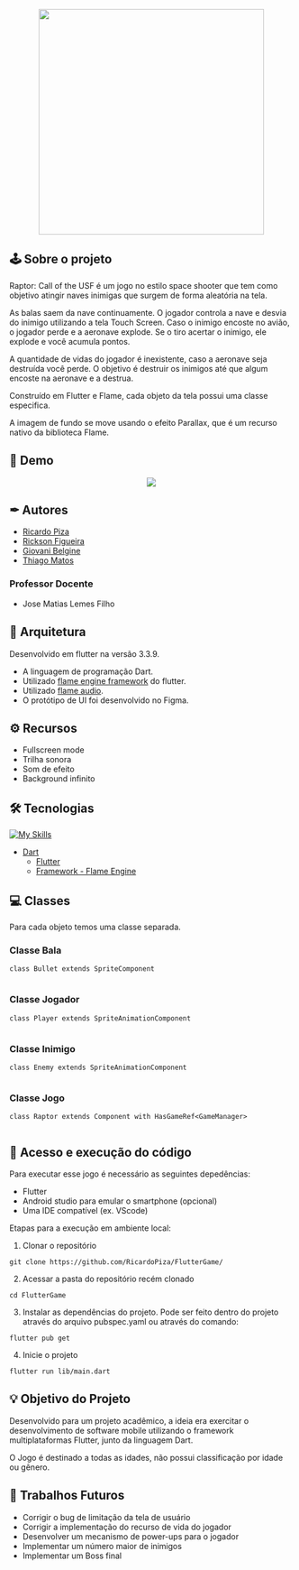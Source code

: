 
</br></br><p align = "center">
<img src="https://drive.google.com/uc?export=view&id=1QgJmD2O3J3OLhXgRkMqIvkjzDKJYcmfs" width="400">
</p>

<h2>🕹 Sobre o projeto</h2>
Raptor: Call of the USF é um jogo no estilo space shooter que tem como objetivo atingir naves inimigas que surgem de forma aleatória na tela.<br>

As balas saem da nave continuamente. O jogador controla a nave e desvia do inimigo utilizando a tela Touch Screen. Caso o inimigo encoste no avião, o jogador perde e a aeronave explode. Se o tiro acertar o inimigo, ele explode e você acumula pontos.

A quantidade de vidas do jogador é inexistente, caso a aeronave seja destruída você perde. O objetivo é destruir os inimigos até que algum encoste na aeronave e a destrua.<br>

Construído em Flutter e Flame, cada objeto da tela possui uma classe especifica.<br>

A imagem de fundo se move usando o efeito Parallax, que é um recurso nativo da biblioteca Flame.

## 🎨 Demo
<p align="center">
<img src="https://sadris.co/wp-content/uploads/2022/12/raptor-call.gif">
</p>

## ✒ Autores

- [Ricardo Piza](https://github.com/RicardoPiza)
- [Rickson Figueira](https://github.com/sadrisco)
- [Giovani Belgine](https://github.com/Gibelgini)
- [Thiago Matos](https://github.com/t997)

### Professor Docente
- Jose Matias Lemes Filho

## 📐 Arquitetura

Desenvolvido em flutter na versão 3.3.9.<br>

- A linguagem de programação Dart.<br>
- Utilizado [flame engine framework](https://docs.flame-engine.org/1.5.0/) do flutter.<br>
- Utilizado [flame audio](https://docs.flame-engine.org/1.5.0/bridge_packages/flame_audio/audio.html?highlight=audio).<br>
- O protótipo de UI foi desenvolvido no Figma.

## ⚙️ Recursos

- Fullscreen mode
- Trilha sonora
- Som de efeito
- Background infinito

## 🛠 Tecnologias

  [![My Skills](https://skills.thijs.gg/icons?i=dart)](https://skills.thijs.gg)
- [Dart](https://dart.dev/)
    - [Flutter](https://flutter.dev/?gclid=Cj0KCQiAm5ycBhCXARIsAPldzoXhfw4qjHBQMD9DBtdRUYAh8qIX3F8dIQ7Z0z7Jee8iTdiKkAMnAksaAi_cEALw_wcB&gclsrc=aw.ds) 
    - [Framework - Flame Engine](https://flame-engine.org/)  


## 💻 Classes
Para cada objeto temos uma classe separada.

### Classe Bala

```
class Bullet extends SpriteComponent
    
```
### Classe Jogador
```
class Player extends SpriteAnimationComponent
    
```

### Classe Inimigo

```
class Enemy extends SpriteAnimationComponent
  
```


### Classe Jogo

```
class Raptor extends Component with HasGameRef<GameManager> 
  
```

## 🚀 Acesso e execução do código

Para executar esse jogo é necessário as seguintes depedências:

- Flutter 
- Android studio para emular o smartphone (opcional)
- Uma IDE compatível (ex. VScode)

Etapas para a execução em ambiente local:

1. Clonar o repositório
```
git clone https://github.com/RicardoPiza/FlutterGame/

```
2. Acessar a pasta do repositório recém clonado

```
cd FlutterGame
```

3. Instalar as dependências do projeto. Pode ser feito dentro do projeto através do arquivo pubspec.yaml ou através do comando:

```
flutter pub get
```

4. Inicie o projeto
```
flutter run lib/main.dart
```

## 💡 Objetivo do Projeto

Desenvolvido para um projeto acadêmico, a ideia era exercitar o desenvolvimento de software mobile utilizando o framework multiplataformas Flutter, junto da linguagem Dart.

O Jogo é destinado a todas as idades, não possui classificação por idade ou gênero.

## 🔮 Trabalhos Futuros

- Corrigir o bug de limitação da tela de usuário
- Corrigir a implementação do recurso de vida do jogador
- Desenvolver um mecanismo de power-ups para o jogador
- Implementar um número maior de inimigos
- Implementar um Boss final
